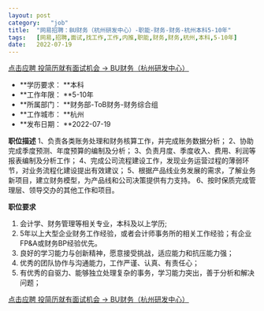 ```yaml
---
layout:	post
category:	"job"
title:	"网易招聘：BU财务（杭州研发中心）-职能-财务-财务-杭州本科5-10年"
tags:	[网易,招聘,面试,找工作,工作,内推,职能,财务,财务,杭州,本科,5-10年]
date:	2022-07-19
---
```


[点击应聘 投简历就有面试机会 -> BU财务（杭州研发中心）](http://mobile.bole.netease.com/bole/boleDetail?id=36195&employeeId=346f03c3cda5f04c&key=all)



- **学历要求： **本科
- **工作年限： **5-10年
- **所属部门： **财务部-ToB财务-财务综合组
- **工作城市： **杭州
- **发布日期： **2022-07-19



**职位描述**
1、负责各类账务处理和财务核算工作，并完成账务数据分析；
2、协助完成季度预测、年度预算的编制及分析；
3、负责月度、季度收入、费用、利润等报表编制及分析工作；
4、完成公司流程建设工作，发现业务运营过程的薄弱环节，对业务流程化建设提出有效建议；
5、根据产品线业务发展的需求，了解业务新项目，建立财务模型，为产品线和公司决策提供有力支持。
6、按时保质完成管理层、领导交办的其他工作和项目。



**职位要求**
1. 会计学、财务管理等相关专业，本科及以上学历;
2. 5年以上大型企业财务工作经验，或者会计师事务所的相关工作经验；有企业FP&amp;A或财务BP经验优先。
3. 良好的学习能力与创新精神，愿意接受挑战，适应能力和抗压能力强；
4. 优秀的团队协作与沟通能力，工作严谨、认真、有责任心；
5. 有优秀的自驱力、能够独立处理复杂的事务，学习能力突出，善于分析和解决问题；



[点击应聘 投简历就有面试机会 -> BU财务（杭州研发中心）](http://mobile.bole.netease.com/bole/boleDetail?id=36195&employeeId=346f03c3cda5f04c&key=all)